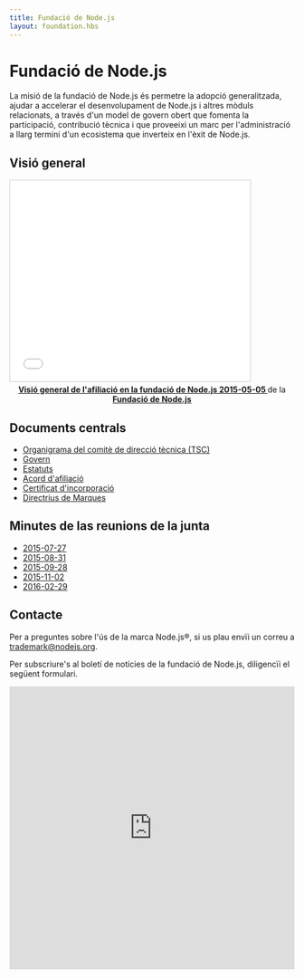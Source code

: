 ```yaml
---
title: Fundació de Node.js
layout: foundation.hbs
---
```


# Fundació de Node.js

La misió de la fundació de Node.js és permetre la adopció generalitzada, ajudar a accelerar el desenvolupament de Node.js
i altres mòduls relacionats, a través d'un model de govern obert que fomenta la participació, contribució tècnica
i que proveeixi un marc per l'administració a llarg termini d'un ecosistema que inverteix en l'èxit de Node.js.

## Visió general

<iframe class="center" src="//www.slideshare.net/slideshow/embed_code/key/gmABh2vHJx5OcI"
        width="425" height="355"
        frameborder="0" marginwidth="0" marginheight="0"
        scrolling="no"
        style="border:1px solid #CCC; border-width:1px; margin-bottom:5px; max-width: 100%;" allowfullscreen>
</iframe>

<div style="text-align:center; margin-bottom:5px">
    <strong>
        <a href="//www.slideshare.net/NodejsFoundation/node-foundation-membership-overview-20150505"
            title="Visió general de l'afiliació en la fundació de Node.js 20150505"
            target="_blank">
            Visió general de l'afiliació en la fundació de Node.js 2015-05-05
        </a>
    </strong> de la <strong>
        <a href="//www.slideshare.net/NodejsFoundation" target="_blank">
            Fundació de Node.js
        </a>
    </strong>
</div>

## Documents centrals

- [Organigrama del comitè de direcció tècnica (TSC)](https://github.com/nodejs/TSC/blob/master/TSC-Charter.md)
- [Govern](https://github.com/nodejs/TSC)
- [Estatuts](/static/documents/node-foundation-by-laws.pdf)
- [Acord d'afiliació](http://f.cl.ly/items/0N1m3x0I3S2L203M1h1r/nodejs-foundation-membership-agreement-2015-march-04.pdf)
- [Certificat d'incorporació](http://f.cl.ly/items/2b1b1o0v1e1u2i1L2w1a/nodejs-foundation-certificate-of-incorporation-2014-august-01.pdf)
- [Directrius de Marques](https://nodejs.org/static/documents/trademark-policy.pdf)

## Minutes de las reunions de la junta
- [2015-07-27](/static/documents/minutes/nodejs-foundation-board-meeting-2015-07-27.pdf)
- [2015-08-31](/static/documents/minutes/nodejs-foundation-board-meeting-2015-08-31.pdf)
- [2015-09-28](/static/documents/minutes/nodejs-foundation-board-meeting-2015-09-28.pdf)
- [2015-11-02](/static/documents/minutes/nodejs-foundation-board-meeting-2015-11-02.pdf)
- [2016-02-29](/static/documents/minutes/nodejs-foundation-board-meeting-2016-02-29.pdf)

## Contacte

Per a preguntes sobre l'ús de la marca Node.js&reg;, si us plau envïi un
correu a <a href="mailto:trademark@nodejs.org?subject=Trademark">trademark@nodejs.org</a>.

Per subscriure's al boletí de notícies de la fundació de Node.js, diligencïi el següent formulari.

<iframe src="https://go.pardot.com/l/6342/2015-09-15/2sgqpp" width="100%" height="500" type="text/html" frameborder="0" allowTransparency="true" style="border: 0"></iframe>

